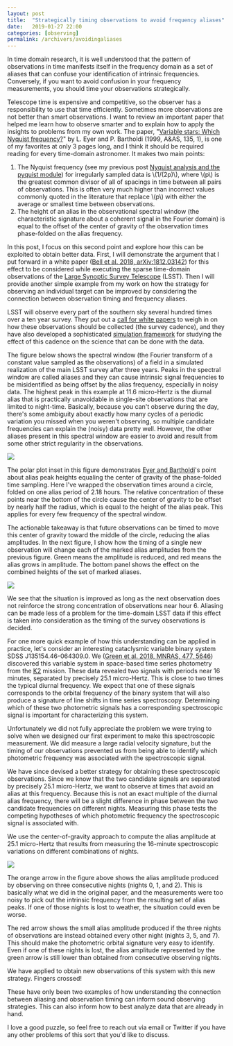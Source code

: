 ```yaml
---
layout: post
title:  "Strategically timing observations to avoid frequency aliases"
date:   2019-01-27 22:00
categories: [observing]
permalink: /archivers/avoidingaliases
---
```

In time domain research, it is well understood that the pattern of
observations in time manifests itself in the frequency domain as a
set of aliases that can confuse your identification of intrinsic
frequencies. Conversely, if you want to avoid confusion in
your frequency measurements, you should time your observations
strategically.

Telescope time is expensive and competitive, so the observer has a
responsibility to use that time efficiently. Sometimes more
observations are not better than smart observations. I want to review
an important paper that helped me learn how to observe smarter and
to explain how to apply the insights to problems from my own work. The paper, "[Variable stars: Which Nyquist frequency?](http://adsabs.harvard.edu/abs/1999A%26AS..135....1E)" by
L. Eyer and P. Bartholdi (1999, A&AS, 135, 1), is one of my
favorites at only 3 pages long, and I think it should be required
reading for every time-domain astronomer. It makes two main points:

1. The Nyquist frequency (see my previous post
[Nyquist analysis and the pyquist module](http://keatonb.github.io/archivers/pyquist))
for irregularly sampled data is \\(1/(2p)\\), where \\(p\\) is the
greatest common divisor of all of spacings in time between all pairs
of observations. This is often very much higher than incorrect values
commonly quoted in the literature that replace \\(p\\) with either the
average or smallest time between observations.
2. The height of an alias in the observational spectral window (the
   characteristic signature about a coherent signal in the Fourier
   domain) is equal to the offset of the center of gravity of the
   observation times phase-folded on the alias frequency.

In this post, I focus on this second point and explore how this
can be exploited to obtain better data. First, I will demonstrate the
argument that I put forward in a
white paper ([Bell et al. 2018, arXiv:1812.03142](https://arxiv.org/abs/1812.03142)) for this
effect to be considered while executing the sparse
time-domain observations of the
[Large Synoptic Survey Telescope](https://www.lsst.org/) (LSST).
Then I will provide another simple example from my work on how the
strategy for observing an individual target can be improved by
considering the connection between observation timing and frequency
aliases.

LSST will
observe every part of the southern sky several hundred times over a
ten year survey. They put out a
[call for white papers](https://www.lsst.org/call-whitepaper-2018)
to weigh in on how these observations should be collected (the survey
cadence), and they have also developed a sophisticated
[simulation framework](https://www.lsst.org/scientists/simulations)
for studying the effect of this cadence on the science that can be
done with the data.

The figure below shows the spectral window (the Fourier transform of
a constant value sampled as the observations) of a field in
a simulated realization of the main LSST survey after three
years. Peaks in the spectral
window are called aliases and they can cause intrinsic signal frequencies to
be misidentified as being offset by the alias frequency, especially
in noisy data. The highest peak in this example at 11.6 micro-Hertz is
the diurnal alias that is practically unavoidable in single-site
observations that are limited to night-time.  Basically, because you
can't observe during the day, there's some ambiguity about exactly how
many cycles of a periodic variation you missed when you weren't
observing, so multiple candidate frequencies can explain the (noisy) data
pretty well.  However, the other aliases present in this spectral window
are easier to avoid and result from some other strict regularity in
the observations.

<img src="http://keatonb.github.io/img/3yearsLSST.png" />

The polar plot inset in this figure demonstrates
[Eyer and Bartholdi](http://adsabs.harvard.edu/abs/1999A%26AS..135....1E)'s 
point about alias peak heights equaling the center of gravity of the
phase-folded time sampling. Here I've wrapped the observation times
around a circle, folded on one alias period of 2.18 hours. The
relative concentration of these points near the bottom of the circle
cause the center of gravity to be offset by nearly
half the radius, which is equal to the height of the alias peak. This
applies for every few frequency of the spectral window.

The actionable takeaway is that future observations can be timed to
move this center of gravity toward the middle of the circle, reducing
the alias amplitudes. In the next figure, I show how the timing of a single
new observation will change each of the marked alias amplitudes
from the previous figure. Green means the amplitude is reduced, and red
means the alias grows in amplitude.  The bottom panel shows the
effect on the combined heights of the set of marked aliases. 
 
<img src="http://keatonb.github.io/img/aliaschanges.png" />

We see that the situation is improved as long as the next observation
does not reinforce the strong concentration of observations near
hour 6. Aliasing can be made less of a problem for the time-domain
LSST data if this effect is taken into consideration as the timing of
the survey observations is decided.

For one more quick example of how this understanding can be applied in
practice, let's consider an interesting cataclysmic variable binary
system SDSS
J135154.46-064309.0. We
([Green et al. 2018, MNRAS, 477, 5646](http://adsabs.harvard.edu/abs/2018MNRAS.477.5646G)) discovered this variable system
in space-based time series photometry from the
[K2](https://keplerscience.arc.nasa.gov/objectives.html#k2)
mission.  These data revealed two signals with periods near 16
minutes, separated by precisely 25.1 micro-Hertz. This is close to two times the
typical diurnal frequency. We expect
that one of these signals corresponds to the orbital frequency of the
binary system that will also produce a signature of line shifts in
time series spectroscopy. Determining which of these two photometric
signals has a corresponding spectroscopic signal is important for
characterizing this system.

Unfortunately we did not
fully appreciate the problem we were trying to solve when we designed
our first experiment to make this spectroscopic measurement. We did
measure a large radial velocity signature, but the
timing of our observations prevented us from being able to identify
which photometric frequency was associated with the spectroscopic signal.

We have since devised a better strategy for obtaining these
spectroscopic observations. Since we know that the two candidate signals are
separated by precisely 25.1 micro-Hertz, we want to observe at times
that avoid an alias at this frequency. Because this is not an exact
multiple of the diurnal alias frequency, there will be a slight
difference in phase between the two candidate frequencies on
different nights. Measuring this phase tests the competing hypotheses
of which photometric frequency the spectroscopic signal is associated
with.

We use the center-of-gravity approach to compute the alias amplitude
at 25.1 micro-Hertz that results from measuring the 16-minute
spectroscopic variations on different combinations of nights.

<img src="http://keatonb.github.io/img/dailyaliasing.png" />

The orange arrow in the figure above shows the alias amplitude produced by observing on
three consecutive nights (nights 0, 1, and 2).  This is basically what we did in the
original paper, and the measurements were too noisy to pick out the
intrinsic frequency from the resulting set of alias peaks. If one of those nights
is lost to weather, the situation could even be worse.

The red arrow shows the small alias amplitude produced if the three
nights of observations are instead obtained every other night (nights 3, 5,
and 7). This should
make the photometric orbital signature very easy to identify.  Even if
one of these nights is lost, the alias amplitude represented by the
green arrow is still lower than obtained from consecutive observing nights.

We have applied to obtain new observations of this system with this
new strategy.
Fingers crossed!

These have only been two examples of how understanding the connection
between aliasing and observation timing can
inform sound observing strategies. This can also inform how to best
analyze data that are already in hand.

I love a good puzzle, so feel free to reach out via email or Twitter
if you have any other problems of this sort that you'd like to
discuss.
